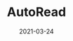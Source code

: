 ---
layout: page
date: 2021-03-24
title: AutoRead
img: /assets/img/autoread-system-cropped.jpg
category: school
show_in_home: True
links:
  - {name: Website, url: https://autoread-fydp.github.io/}
description: >
  BASc Capstone Project

  The dramatic automatic audiobook maker. Using the power of text to speach, we seek to generate suitably dramatic readings for fiction novels.
  Uses fully automated dataset generation for training a custom text to speach model.
importance: 2
---
